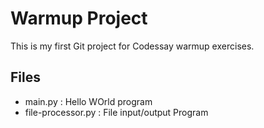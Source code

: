 # Warmup Project

This is my first Git project for Codessay warmup exercises.


## Files
- main.py : Hello WOrld program
- file-processor.py : File input/output Program
